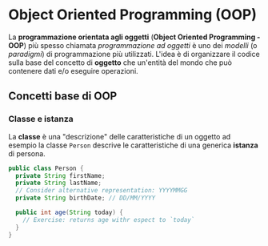 # Object Oriented Programming (OOP)

La **programmazione orientata agli oggetti** (**Object Oriented Programming - OOP**) più spesso chiamata *programmazione ad oggetti* è uno dei *modelli* (o *paradigmi*) di programmazione più utilizzati. L'idea è di organizzare il codice sulla base del concetto di **oggetto** che un'entità del mondo che può contenere dati e/o eseguire operazioni.

## Concetti base di OOP

### Classe e istanza

La **classe** è una "descrizione" delle caratteristiche di un oggetto ad esempio la classe `Person` descrive le caratteristiche di una generica **istanza** di persona.

```java
public class Person {
  private String firstName;
  private String lastName;
  // Consider alternative representation: YYYYMMGG
  private String birthDate; // DD/MM/YYYY

  public int age(String today) {
    // Exercise: returns age withr espect to `today`
  } 
}
```

